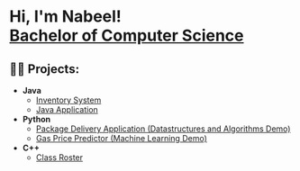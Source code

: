 <h1>Hi, I'm Nabeel! <br/><a href="https://github.com/joshmadakor1">Bachelor of Computer Science</a></h1>

<h2>👨‍💻 Projects:</h2>

- <b>Java</b>
  - [Inventory System](https://github.com/joshmadakor1/Algorithms-Practice)
  - [Java Application](https://github.com/joshmadakor1/Algorithms-Practice)
- <b>Python</b>
  - [Package Delivery Application (Datastructures and Algorithms Demo)](https://github.com/joshmadakor1/Package-Delivery-Pathfinding-Algorithm)
  - [Gas Price Predictor (Machine Learning Demo)](https://github.com/joshmadakor1/Package-Delivery-Pathfinding-Algorithm)
- <b>C++</b>
  - [Class Roster](https://github.com/joshmadakor1/Package-Delivery-Pathfinding-Algorithm)
